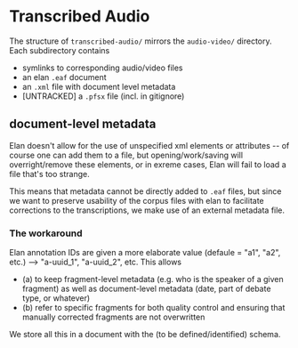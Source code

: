 # Transcribed Audio

The structure of `transcribed-audio/` mirrors the `audio-video/` directory. Each subdirectory contains 

- symlinks to corresponding audio/video files
- an elan `.eaf` document
- an `.xml` file with document level metadata
- [UNTRACKED] a `.pfsx` file (incl. in gitignore)

## document-level metadata

Elan doesn't allow for the use of unspecified xml elements or attributes -- of course one can add them to a file, but opening/work/saving will overright/remove these elements, or in exreme cases, Elan will fail to load a file that's too strange.

This means that metadata cannot be directly added to `.eaf` files, but since we want to preserve usability of the corpus files with elan to facilitate corrections to the transcriptions, we make use of an external metadata file.

### The workaround

Elan annotation IDs are given a more elaborate value (defaule = "a1", "a2", etc.) --> "a-uuid_1", "a-uuid_2", etc. This allows 

- (a) to keep fragment-level metadata (e.g. who is the speaker of a given fragment) as well as document-level metadata (date, part of debate type, or whatever)
- (b) refer to specific fragments for both quality control and ensuring that manually corrected fragments are not overwritten

We store all this in a document with the (to be defined/identified) schema.